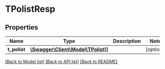 # TPolistResp

## Properties
Name | Type | Description | Notes
------------ | ------------- | ------------- | -------------
**t_polist** | [**\Swagger\Client\Model\TPolist[]**](TPolist.md) |  | [optional] 

[[Back to Model list]](../README.md#documentation-for-models) [[Back to API list]](../README.md#documentation-for-api-endpoints) [[Back to README]](../README.md)


